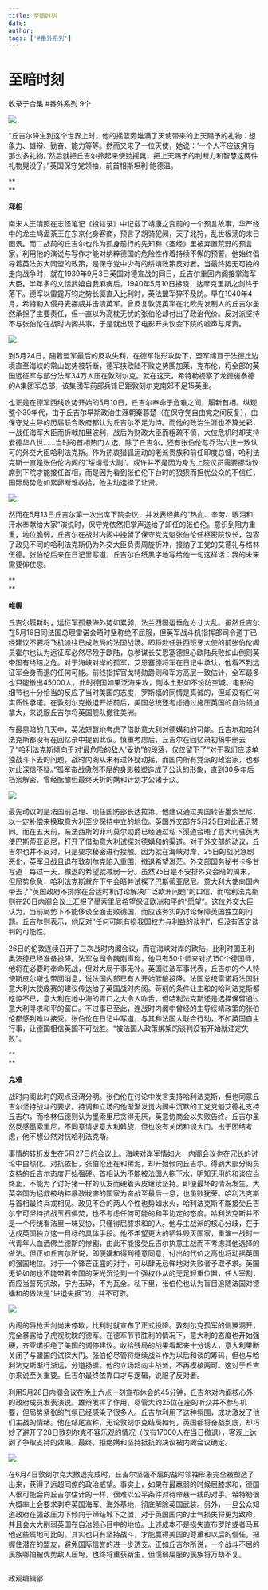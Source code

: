 ```yaml
---
title: 至暗时刻
date: 
author: 
tags: ['#番外系列']
---
```

# 至暗时刻


收录于合集 #番外系列 9个

<img src='/images/613/2.png' width='auto' />

  

“丘吉尔降生到这个世界上时，他的摇篮旁堆满了天使带来的上天赐予的礼物：想象力、雄辩、勤奋、能力等等。然而又来了一位天使，她说：‘一个人不应该拥有那么多礼物。’然后就把丘吉尔拎起来使劲摇晃，把上天赐予的判断力和智慧这两件礼物晃没了。”英国保守党领袖，前首相斯坦利·鲍德温。

  

 **  
**

 **拜相**

  

南宋人王清照在志怪笔记《投辖录》中记载了靖康之变前的一个预言故事，华严经中的龙主鸠盘荼王在东京化身客商，预言了胡骑犯阙，天子北狩，乱世板荡的末日图景。而二战前的丘吉尔也作为孤身前行的先知和《圣经》里被弃置荒野的预言家，利用他的演说与写作才能对纳粹德国的危险性作着持续不懈的预警。他始终倡导着英法苏大同盟的政策，是保守党中少有的绥靖政策反对者。当最终势无可挽的走向战争时，就在1939年9月3日英国对德宣战的同日，丘吉尔重回内阁接掌海军大臣。半年多的文恬武嬉自我麻痹后，1940年5月10日拂晓，达摩克里斯之剑终于落下。德军以雷霆万钧之势长驱直入比利时，英法盟军猝不及防。早在1940年4月，希特勒入侵丹麦挪威并击溃英军，曾反复敦促英军在北欧先发制人的丘吉尔虽然承担了主要责任，但一直以为高枕无忧的张伯伦却付出了政治代价。反对派坚持不与张伯伦在战时内阁共事，于是就出现了电影开头议会下院的嘘声与斥责。

  

![](/images/613/3.jpeg)

  

到5月24日，随着盟军最后的反攻失利，在德军钳形攻势下，盟军绵亘于法德比边境直至海峡的常山蛇势被斩断，德军挟欧陆不败之势围加莱，克布伦，将全部的英国远征军与部分法军34万人压在敦刻尔克。就在这天，希特勒视察了龙德施泰德的A集团军总部，该集团军前部兵锋已距敦刻尔克南郊不足15英里。

也正是在德军西线攻势开始的5月10日，丘吉尔奉命于危难之间，履新首相。纵观整个30年代，由于丘吉尔早期政治生涯朝秦暮楚（在保守党自由党之间反复），由保守党主导的历届联合政府都认为丘吉尔不足为恃。而他的政治生涯也不算光彩，一战任海军大臣而折戟加里波利，战后为财政大臣而粗疏不慎，大位危机时却支持爱德华八世……当时的首相热门人选，除了丘吉尔，还有张伯伦与乔治六世一致认可的外交大臣哈利法克斯。作为热衷猎狐运动的老派贵族和前任印度总督，哈利法克斯一直是张伯伦内阁的“绥靖号大副“。或许并不是因为身为上院议员需要挪动议席到下院才能接任首相，而是因为看到张伯伦下台时的狼狈而担忧公众的不信任，国际局势危如累卵断难收拾，他主动选择了让贤。

  

![](/images/613/4.jpeg)

  

然而在5月13日丘吉尔第一次出席下院会议，并发表经典的“热血、辛劳、眼泪和汗水奉献给大家”演说时，保守党依然把掌声送给了卸任的张伯伦。意识到阻力重重，地位脆弱，丘吉尔在战时内阁中挽留了保守党党魁张伯伦任枢密院议长，包容了政见不同的哈利法克斯仍为外交大臣负责周旋折冲，接纳了工党的艾德礼与格林伍德。张伯伦后来在日记里写道，丘吉尔白纸黑字地写给他一句这样话：我的未来需要仰仗您。

 **  
**

 **帷幄**

  

丘吉尔履新时，远征军孤悬海外势如累卵，法兰西国运垂危方寸大乱。虽然丘吉尔在5月16日同法国总理雷诺会晤时坚称绝不屈服，但英军战斗机指挥部司令道丁已经建议不要将飞机派往已成败局的法国战场。即将赴任驻西班牙大使的前张伯伦阁员霍尔也认为远征军必然尽殁于欧陆，总参谋长艾恩塞德担心欧陆兵败如山倒则英帝国有终结之危。对于海峡对岸的孤军，艾恩塞德将军在日记中承认，他看不到远征军全身而退的任何可能。前线指挥官戈特勋爵则和军方高层一致估计，全军最多也只能撤出45000人。此时德国如果泛海来攻，则本土形如不设防空城。电影的细节也十分恰当的反应了当时美国的态度，罗斯福的同情是真诚的，但却没有任何实质性承诺。在敦刻尔克撤退开始前后，美国总统还考虑通过施压英国的自治领加拿大，来说服丘吉尔将英国舰队撤往美洲。

在最黑暗的几天中，英法短暂地考虑了借助意大利对德媾和的可能。丘吉尔和哈利法克斯都没有在回忆录中提到此议。慎重考虑后，丘吉尔在回忆录初稿中删去了“哈利法克斯倾向于对‘最危险的敌人’妥协”的段落，仅仅留下了“对于我们应该单独战斗下去的问题，战时内阁从未有过怀疑动摇，而国内所有党派的政治家，也都对此深信不疑。”孤军奋战傲然不屈的身影被塑造成了公认的形象，直到30多年后档案解密，曾经酝酿但最终夭折的媾和计划才公诸于众。

  

![](/images/613/5.jpeg)

  

最先动议的是法国前总理、现任国防部长达拉第。他建议通过美国转告墨索里尼，以一定补偿来换取意大利至少保持中立的地位。英国外交部在5月25日对此表示赞同。而在五天前，亲法西斯的菲利莫尔勋爵已经通过私下渠道会晤了意大利驻英大使巴斯蒂亚尼尼，打开了借助意大利试探对德媾和的渠道。对于外交部的动议，丘吉尔也并不反对，只是要求秘密进行接触。因为就在海峡对岸，25日的战况急剧恶化，英军且战且退在敦刻尔克陷入重围，撤退希望渺茫。外交部国务秘书卡多甘写道：每过一天，撤退的希望就减弱一分。虽然25日是不安排外交会晤的周末，但局势危急，哈利法克斯就在下午会晤并试探了巴斯蒂亚尼尼。意大利大使向国内带去了“英国政府不排除在合适时机讨论解决广泛欧洲问题”的口信，而哈利法克斯则在26日内阁会议上汇报了墨索里尼希望保证欧洲和平的“愿望”。这位外交大臣认为，当前局势下不能侈谈全面击败德国，而应该务实的讨论保障英国独立的问题。丘吉尔则表示，他反对“任何可能有损我国权力与利益的谈判”，但没有否定谈判的可能性。

26日的伦敦连续召开了三次战时内阁会议，而在海峡对岸的欧陆，比利时国王利奥波德已经准备投降。法军总司令魏刚声称，他只有50个师来对抗150个德国师，他将在必要时奉命死战，但对大局于事无补。英国驻法军事代表，丘吉尔的个人特使斯皮尔斯也带回消息，说法国内部已有人开始酝酿投降。法国总统雷诺将法国驻意大利大使庞赛的建议传达给了英国战时内阁。苛刻的条件让主和的哈利法克斯都吃惊不已，意大利在地中海的胃口之大令人咋舌。但哈利法克斯还是选择保留通过意大利寻求和平的窗口。不过事已至此，连战时内阁中曾经的主导绥靖政策的张伯伦都感到难以接受。张伯伦在日记中写道，与其和法国人联合行动，不如英国自主行事，让德国相信英国不可战胜。“被法国人政策绑架的谈判没有开始就注定失败”。

 **  
**

 **克难**

  

战时内阁此时的观点泾渭分明。张伯伦在讨论中发言支持哈利法克斯，但也同意丘吉尔坚持战斗的要求。持调和立场的他渐渐发觉内阁中沉默的工党党魁艾德礼支持丘吉尔，而格林伍德则认为墨索里尼贪得无厌，英意协商会以失败告终。丘吉尔虽然反感墨索里尼，不同意请求意大利斡旋，但也没有关闭和谈大门。出于团结考虑，他不想公然对抗哈利法克斯。

事情的转折发生在5月27日的会议上。海峡对岸军情如火，内阁会议也在冗长的讨论中白热化。对抗依旧，张伯伦还在和稀泥，却开始倾向丘吉尔。得到大部分阁员支持的丘吉尔态度开始强硬。首相认为不能被法国人拖下水，明知无用的和谈应当终止，不能为了讨好猪一样的队友而硬着头皮继续坚持。即便最坏的情况发生，大英帝国为拯救被纳粹暴政戕害的国家为奋战至最后一息，也虽败犹荣。哈利法克斯与首相最终兵戎相见。政见不合的两人个性也势如水火，哈利法克斯不能接受丘吉尔宁可坚持抗战玉石俱焚，也不考虑任何可能的和平协定的态度。哈利法克斯并不是一个传统看法里一味妥协，只懂得屈膝求和的人。他与主战派的核心分歧，在于达成英国独立这一目标的具体手段。他不希望更大的牺牲毁灭国家，重演一战时一代青年人血洒佛兰德斯的惨剧，由此不能接受丘吉尔执意主战而不考虑其他选择的做法。但正如丘吉尔所说，即便媾和得到德意同意，付出的代价之高也将动摇英国的强国地位。对于一个锋芒正盛的对手，可以肆无忌惮地对失败者予取予求。英国无论如何也不能带着帝国的荣光沉沦到一个强权仆从的无足轻重位置，任人宰割，而应当誓死抗敌，宁为玉碎，不为瓦全。私下里，张伯伦也认为盲目追随法国对德媾和的做法是“进退失据”的，并不可取。

  

![](/images/613/6.jpeg)

  

内阁的唇枪舌剑尚未停歇，比利时就宣布了正式投降。敦刻尔克孤军的侧翼洞开，完全暴露给了虎视眈眈的德军。在德军节节胜利的情况下，意大利的态度也开始强硬，齐亚诺拒绝了美国的调停建议。收拾残局的战果看起来十分诱人，意大利果断关闭了与盟国的试探大门。张伯伦尽管将继续战斗作为以后和谈的筹码，但也与哈利法克斯渐行渐远，分道扬镳。他的立场趋向主战派，不再模棱两可。这对于丘吉尔来说至关重要。丘吉尔最终依靠口才与逻辑，说服了反对者。

利用5月28日内阁会议在晚上六点一刻宣布休会的45分钟，丘吉尔对内阁核心外的政府成员发表演说。雄辩发挥了作用，尽管大约25位在座的听众并不参与机要，但局势紧张的气氛已经感染了很多人。丘吉尔利用了这种氛围，成功激发了他们主战的情绪。他在结尾宣称，无论敦刻尔克结局如何，英国都将奋战到底，却巧妙了避开了28日敦刻尔克不容乐观的情况（仅有17000人在当日撤退），客观上达到了争取支持的效果。最终，拒绝媾和坚持抵抗的决议被内阁会议确定。

![](/images/613/7.jpeg)

在6月4日敦刻尔克大撤退完成时，丘吉尔坚强不屈的战时领袖形象完全被塑造了出来，获得了远超同僚的政治威望。事实上，如果在最羸弱的时候屈膝求和，德国人很可能会向丘吉尔估计的一样，很难以公平条件对待命悬一线的对手。希特勒很大概率上会要求剥夺英国海军、海外基地，彻底解除英国武装。另外，一旦公众知道政府在强敌压力下倾向于缔结城下之盟，对于英国国内的士气损失将更为致命，并且会大大削弱英国在自治领心目中的地位。上述成本不是损失直布罗陀或者马耳他这些属地可比的。其实也只有坚持战斗，才能赢得美国的尊重和以后的信任，把握住潜在的盟友，避免国际信誉的进一步透支。正如丘吉尔所说，一个战斗不屈的民族哪怕被优势敌人压垮，也终将重获新生，但懦弱屈服的民族将万劫不复。

  

![]()

政观编辑部

